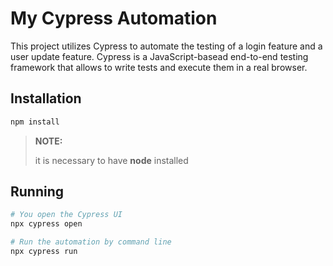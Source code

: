 # My Cypress Automation

This project utilizes Cypress to automate the testing of a login feature and a user update feature.
Cypress is a JavaScript-basead end-to-end testing framework that allows to write tests and execute
them in a real browser.

## Installation
```bash
npm install
```
> **NOTE:**
>
> it is necessary to have **node** installed

## Running
```bash
# You open the Cypress UI
npx cypress open

# Run the automation by command line
npx cypress run
```


